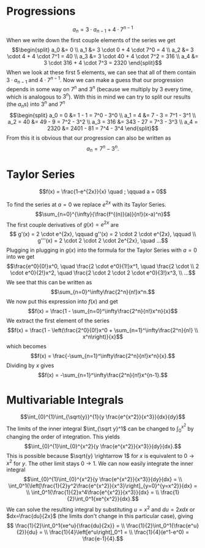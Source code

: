 # Progressions

$$ a_n = 3 \cdot a_{n-1} + 4 \cdot 7^{n-1} $$
When we write down the first couple elements of the series we get
$$\begin{split}
a_0 &= 0 \\
a_1 &= 3 \cdot 0 + 4 \cdot 7^0 = 4 \\
a_2 &= 3 \cdot 4 + 4 \cdot 7^1 = 40 \\
a_3 &= 3 \cdot 40 + 4 \cdot 7^2 = 316 \\
a_4 &= 3 \cdot 316 + 4 \cdot 7^3 = 2320
\end{split}$$
When we look at these first 5 elements, we can see that all of them contain $3
\cdot a_{n-1}$ and $4 \cdot 7^{n-1}$. Now we can make a guess that our
progression depends in some way on $7^n$ and $3^n$ (because we multiply by
3 every time, which is analogous to $3^n$). With this in mind we can try to split
our results (the $a_n$s) into $3^n$ and $7^n$
$$\begin{split}
a_0 = 0 &= 1 - 1 = 7^0 - 3^0 \\
a_1 = 4 &= 7 - 3 = 7^1 - 3^1 \\
a_2 = 40 &= 49 - 9 = 7^2 - 3^2 \\
a_3 = 316 &= 343 - 27 = 7^3 - 3^3 \\
a_4 = 2320 &= 2401 - 81 = 7^4 - 3^4
\end{split}$$
From this it is obvious that our progression can also be written as 
$$a_n = 7^n - 3^n.$$

# Taylor Series

$$f(x) = \frac{1-e^{2x}}{x} \quad ; \qquad a = 0$$

To find the series at $a=0$ we replace $e^{2x}$ with its Taylor Series. 
$$\sum_{n=0}^{\infty}{\frac{f^{(n)}(a)}{n!}(x-a)^n}$$
The first couple derivatives of $g(x)=e^{2x}$ are
$$ g'(x) = 2 \cdot e^{2x}, \qquad g''(x) = 2 \cdot 2 \cdot e^{2x}, \qquad  \\
g'''(x) = 2 \cdot 2 \cdot 2 \cdot 2e^{2x}, \quad ...$$ 
Plugging in plugging in $g(x)$ into the formula for the Taylor Series with 
$a=0$ into we get
$$\frac{e^0}{0!}x^0, \quad \frac{2 \cdot e^0}{1!}x^1, \quad \frac{2 \cdot \\
    2 \cdot e^0}{2!}x^2, \quad \frac{2 \cdot 2 \cdot 2 \cdot e^0}{3!}x^3, \\
    ...$$
We see that this can be written as 
$$\sum_{n=0}^\infty\frac{2^n}{n!}x^n.$$
We now put this expression into $f(x)$ and get
$$f(x) = \frac{1 - \sum_{n=0}^\infty\frac{2^n}{n!}x^n}{x}$$
We extract the first element of the series
$$f(x) = \frac{1 - \left(\frac{2^0}{0!}x^0 + \sum_{n=1}^\infty\frac{2^n}{n!} \\
        x^n\right)}{x}$$
which becomes
$$f(x) = \frac{-\sum_{n=1}^\infty\frac{2^n}{n!}x^n}{x}.$$
Dividing by $x$ gives
$$f(x) = -\sum_{n=1}^\infty\frac{2^n}{n!}x^{n-1}.$$

# Multivariable Integrals

$$\int_{0}^{1}\int_{\sqrt{y}}^{1}{y \frac{e^{x^2}}{x^3}}{dx}{dy}$$
The limits of the inner integral $\int_{\sqrt y}^1$ can be changed to
$\int_0^{x^2}$ by changing the order of integration. This yields
$$\int_{0}^{1}\int_{0}^{x^2}{y \frac{e^{x^2}}{x^3}}{dy}{dx}.$$
This is possible because $\sqrt{y} \rightarrow 1$ for $x$ is equivalent to
$0 \rightarrow x^2$ for $y$. The other limit stays $0 \rightarrow 1$. We can
now easily integrate the inner integral
$$\int_{0}^{1}\int_{0}^{x^2}{y \frac{e^{x^2}}{x^3}}{dy}{dx} = \\
\int_0^1{\left[\frac{1}{2}y^2\frac{e^{x^2}}{x^3}\right]_{y=0}^{y=x^2}}{dx} = \\
\int_0^1{\frac{1}{2}x^4\frac{e^{x^2}}{x^3}}{dx} = \\
\frac{1}{2}\int_0^1{xe^{x^2}}{dx}.$$
We can solve the resulting integral by substituting $u=x^2$ and $du=2xdx$ or
$dx=\frac{du}{2x}$ (the limits don't change in this particular case), giving
$$ \frac{1}{2}\int_0^1{xe^u}{\frac{du}{2x}} = \\
\frac{1}{2}\int_0^1{\frac{e^u}{2}}{du} = \\ 
\frac{1}{4}\left[e^u\right]_0^1 = \\
\frac{1}{4}(e^1-e^0) = \frac{e-1}{4}.$$
